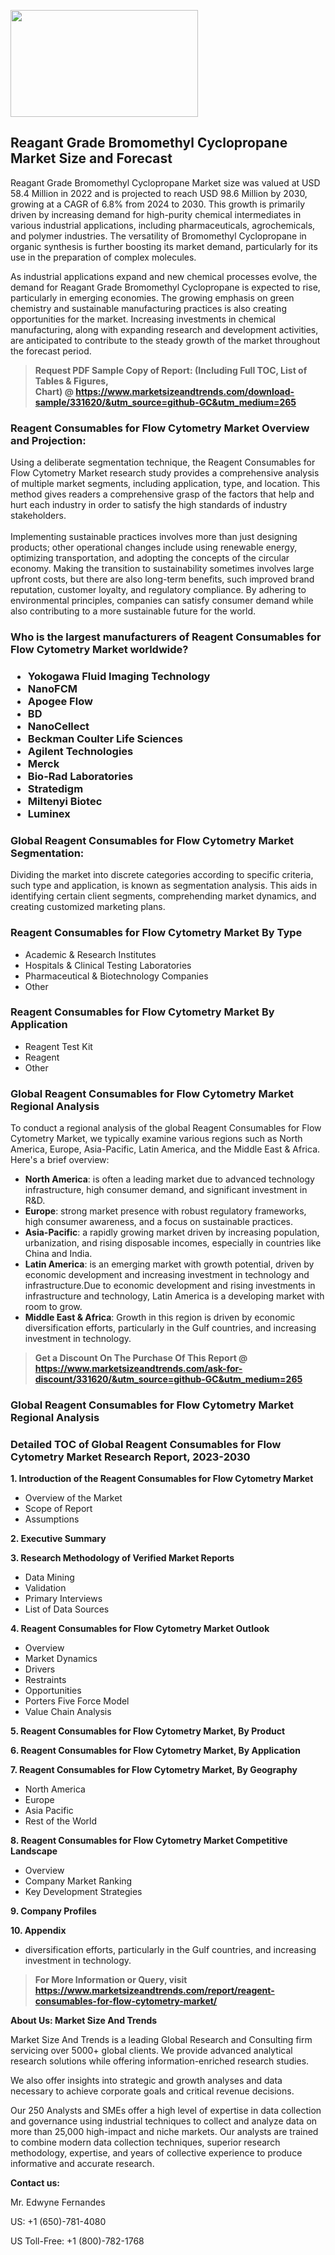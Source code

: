 <p><img class="alignnone size-medium wp-image-20088" src="https://ffe5etoiles.com/wp-content/uploads/2024/12/MST1-300x171.png" alt="" width="300" height="171" /></p><h2>Reagant Grade Bromomethyl Cyclopropane Market Size and Forecast</h2><p>Reagant Grade Bromomethyl Cyclopropane Market size was valued at USD 58.4 Million in 2022 and is projected to reach USD 98.6 Million by 2030, growing at a CAGR of 6.8% from 2024 to 2030. This growth is primarily driven by increasing demand for high-purity chemical intermediates in various industrial applications, including pharmaceuticals, agrochemicals, and polymer industries. The versatility of Bromomethyl Cyclopropane in organic synthesis is further boosting its market demand, particularly for its use in the preparation of complex molecules.</p><p>As industrial applications expand and new chemical processes evolve, the demand for Reagant Grade Bromomethyl Cyclopropane is expected to rise, particularly in emerging economies. The growing emphasis on green chemistry and sustainable manufacturing practices is also creating opportunities for the market. Increasing investments in chemical manufacturing, along with expanding research and development activities, are anticipated to contribute to the steady growth of the market throughout the forecast period.</p></p><blockquote id="" class=""><strong>Request PDF Sample Copy of Report: (Including Full TOC, List of Tables &amp; Figures, Chart)&nbsp;@&nbsp;<strong><a href="https://www.marketsizeandtrends.com/download-sample/331620/&utm_source=github-GC&utm_medium=265" target="_blank">https://www.marketsizeandtrends.com/download-sample/331620/&utm_source=github-GC&utm_medium=265</a></strong></strong></blockquote><h3 id="" class="">Reagent Consumables for Flow Cytometry Market&nbsp;Overview and Projection:</h3><p id="" class="">Using a deliberate segmentation technique, the Reagent Consumables for Flow Cytometry Market research study provides a comprehensive analysis of multiple market segments, including application, type, and location. This method gives readers a comprehensive grasp of the factors that help and hurt each industry in order to satisfy the high standards of industry stakeholders. <br /> <br />Implementing sustainable practices involves more than just designing products; other operational changes include using renewable energy, optimizing transportation, and adopting the concepts of the circular economy. Making the transition to sustainability sometimes involves large upfront costs, but there are also long-term benefits, such improved brand reputation, customer loyalty, and regulatory compliance. By adhering to environmental principles, companies can satisfy consumer demand while also contributing to a more sustainable future for the world.</p><h3 id="" class="">Who is the largest manufacturers of&nbsp;Reagent Consumables for Flow Cytometry Market worldwide?</h3><h3 class=""><p><ul><li>Yokogawa Fluid Imaging Technology </li><li> NanoFCM </li><li> Apogee Flow </li><li> BD </li><li> NanoCellect </li><li> Beckman Coulter Life Sciences </li><li> Agilent Technologies </li><li> Merck </li><li> Bio-Rad Laboratories </li><li> Stratedigm </li><li> Miltenyi Biotec </li><li> Luminex</li></ul></p></h3><h3 id="" class="">Global&nbsp;Reagent Consumables for Flow Cytometry Market Segmentation:</h3><p id="" class="">Dividing the market into discrete categories according to specific criteria, such type and application, is known as segmentation analysis. This aids in identifying certain client segments, comprehending market dynamics, and creating customized marketing plans.</p><h3 id="" class="">Reagent Consumables for Flow Cytometry Market&nbsp;By Type</h3><p><p><ul><li>Academic & Research Institutes</li><li> Hospitals & Clinical Testing Laboratories</li><li> Pharmaceutical & Biotechnology Companies</li><li> Other</p></li></ul></p></p><h3 id="" class="">Reagent Consumables for Flow Cytometry Market&nbsp;By Application</h3><p class=""><p><ul><li>Reagent Test Kit</li><li> Reagent</li><li> Other</li></ul></p></p><h3 id="" class="">Global Reagent Consumables for Flow Cytometry Market Regional Analysis</h3><p id="" class="">To conduct a regional analysis of the global Reagent Consumables for Flow Cytometry Market, we typically examine various regions such as North America, Europe, Asia-Pacific, Latin America, and the Middle East &amp; Africa. Here's a brief overview:</p><ul><li><strong>North America</strong>: is often a leading market due to advanced technology infrastructure, high consumer demand, and significant investment in R&amp;D.</li><li><strong>Europe</strong>: strong market presence with robust regulatory frameworks, high consumer awareness, and a focus on sustainable practices.</li><li><strong>Asia-Pacific</strong>: a rapidly growing market driven by increasing population, urbanization, and rising disposable incomes, especially in countries like China and India.</li><li><strong>Latin America</strong>: is an emerging market with growth potential, driven by economic development and increasing investment in technology and infrastructure.Due to economic development and rising investments in infrastructure and technology, Latin America is a developing market with room to grow.</li><li><strong>Middle East &amp; Africa</strong>: Growth in this region is driven by economic diversification efforts, particularly in the Gulf countries, and increasing investment in technology.</li></ul><blockquote id="" class=""><strong>Get a Discount On The Purchase Of This Report @ <strong><a href="https://www.marketsizeandtrends.com/ask-for-discount/331620/&utm_source=github-GC&utm_medium=265" target="_blank">https://www.marketsizeandtrends.com/ask-for-discount/331620/&utm_source=github-GC&utm_medium=265</a></strong></strong></blockquote><h3 id="" class="">Global Reagent Consumables for Flow Cytometry Market Regional Analysis</h3><h3 id="" class="">Detailed TOC of Global Reagent Consumables for Flow Cytometry Market Research Report, 2023-2030</h3><p id="" class=""><strong>1. Introduction of the Reagent Consumables for Flow Cytometry Market</strong></p><ul><li>Overview of the Market</li><li>Scope of Report</li><li>Assumptions</li></ul><p id="" class=""><strong>2. Executive Summary</strong></p><p id="" class=""><strong>3. Research Methodology of Verified Market Reports</strong></p><ul><li>Data Mining</li><li>Validation</li><li>Primary Interviews</li><li>List of Data Sources</li></ul><p id="" class=""><strong>4. Reagent Consumables for Flow Cytometry Market Outlook</strong></p><ul><li>Overview</li><li>Market Dynamics</li><li>Drivers</li><li>Restraints</li><li>Opportunities</li><li>Porters Five Force Model</li><li>Value Chain Analysis</li></ul><p id="" class=""><strong>5. Reagent Consumables for Flow Cytometry Market, By Product</strong></p><p id="" class=""><strong>6. Reagent Consumables for Flow Cytometry Market, By Application</strong></p><p id="" class=""><strong>7. Reagent Consumables for Flow Cytometry Market, By Geography</strong></p><ul><li>North America</li><li>Europe</li><li>Asia Pacific</li><li>Rest of the World</li></ul><p id="" class=""><strong>8. Reagent Consumables for Flow Cytometry Market Competitive Landscape</strong></p><ul><li>Overview</li><li>Company Market Ranking</li><li>Key Development Strategies</li></ul><p id="" class=""><strong>9. Company Profiles</strong></p><p id="" class=""><strong>10. Appendix</strong></p><ul><li>diversification efforts, particularly in the Gulf countries, and increasing investment in technology.</li></ul><blockquote id="" class=""><strong>For More Information or Query, visit <strong><strong><a href="https://www.marketsizeandtrends.com/report/reagent-consumables-for-flow-cytometry-market/" target="_blank">https://www.marketsizeandtrends.com/report/reagent-consumables-for-flow-cytometry-market/</a></strong></strong></strong></blockquote><p id="" class=""><strong>About Us: Market Size And Trends</strong></p><p id="" class="">Market Size And Trends is a leading Global Research and Consulting firm servicing over 5000+ global clients. We provide advanced analytical research solutions while offering information-enriched research studies.</p><p id="" class="">We also offer insights into strategic and growth analyses and data necessary to achieve corporate goals and critical revenue decisions.</p><p id="" class="">Our 250 Analysts and SMEs offer a high level of expertise in data collection and governance using industrial techniques to collect and analyze data on more than 25,000 high-impact and niche markets. Our analysts are trained to combine modern data collection techniques, superior research methodology, expertise, and years of collective experience to produce informative and accurate research.</p><p id="" class=""><strong>Contact us:</strong></p><p id="" class="">Mr. Edwyne Fernandes</p><p id="" class="">US: +1 (650)-781-4080</p><p id="" class="">US Toll-Free: +1 (800)-782-1768</p>
